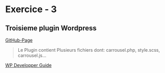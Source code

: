 # Exercice - 3
## Troisieme plugin Wordpress

[GitHub-Page](https://github.com/e2194579/31w-carrousel.git) 
> Le Plugin contient Plusieurs fichiers dont: carrousel.php, style.scss, carrousel.js...

[WP Developper Guide](https://wordpress.org/plugins/)